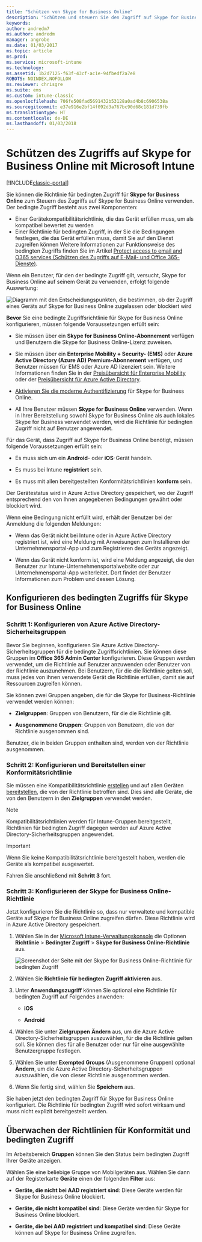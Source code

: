 ```yaml
---
title: "Schützen von Skype for Business Online"
description: "Schützen und steuern Sie den Zugriff auf Skype for Business Online unter Verwendung von bedingtem Zugriff."
keywords: 
author: andredm7
ms.author: andredm
manager: angrobe
ms.date: 01/03/2017
ms.topic: article
ms.prod: 
ms.service: microsoft-intune
ms.technology: 
ms.assetid: 1b2d7125-f63f-43cf-ac1e-94fbedf2a7e8
ROBOTS: NOINDEX,NOFOLLOW
ms.reviewer: chrisgre
ms.suite: ems
ms.custom: intune-classic
ms.openlocfilehash: 706fe508fad5691432b53128a0ad4b8c6906538a
ms.sourcegitcommit: e37e916e2bf14f092d3a767bc90d68c181d739fb
ms.translationtype: HT
ms.contentlocale: de-DE
ms.lasthandoff: 01/03/2018
---
```

# <a name="protect-access-to-skype-for-business-online-with-microsoft-intune"></a>Schützen des Zugriffs auf Skype for Business Online mit Microsoft Intune

[!INCLUDE[classic-portal](../includes/classic-portal.md)]

Sie können die Richtlinie für bedingten Zugriff für **Skype for Business Online** zum Steuern des Zugriffs auf Skype for Business Online verwenden.
Der bedingte Zugriff besteht aus zwei Komponenten:
- Einer Gerätekompatibilitätsrichtlinie, die das Gerät erfüllen muss, um als kompatibel bewertet zu werden
- Einer Richtlinie für bedingten Zugriff, in der Sie die Bedingungen festlegen, die das Gerät erfüllen muss, damit Sie auf den Dienst zugreifen können
Weitere Informationen zur Funktionsweise des bedingten Zugriffs finden Sie im Artikel [Protect access to email and O365 services (Schützen des Zugriffs auf E-Mail- und Office 365-Dienste)](restrict-access-to-email-and-o365-services-with-microsoft-intune.md).

Wenn ein Benutzer, für den der bedingte Zugriff gilt, versucht, Skype for Business Online auf seinem Gerät zu verwenden, erfolgt folgende Auswertung:

![Diagramm mit den Entscheidungspunkten, die bestimmen, ob der Zugriff eines Geräts auf Skype for Business Online zugelassen oder blockiert wird](../media/ConditionalAccess_SkypeforBusiness.png)

**Bevor** Sie eine bedingte Zugriffsrichtlinie für Skype for Business Online konfigurieren, müssen folgende Voraussetzungen erfüllt sein:
- Sie müssen über ein **Skype for Business Online-Abonnement** verfügen und Benutzern die Skype for Business Online-Lizenz zuweisen.
- Sie müssen über ein **Enterprise Mobility + Security- (EMS)** oder **Azure Active Directory (Azure AD) Premium-Abonnement** verfügen, und Benutzer müssen für EMS oder Azure AD lizenziert sein. Weitere Informationen finden Sie in der [Preisübersicht für Enterprise Mobility](https://www.microsoft.com/cloud-platform/enterprise-mobility-pricing) oder der [Preisübersicht für Azure Active Directory](https://azure.microsoft.com/pricing/details/active-directory/).

-   [Aktivieren Sie die moderne Authentifizierung](/intune-classic/deploy-use/restrict-access-to-skype-for-business-online-with-microsoft-intune) für Skype for Business Online.
-  All Ihre Benutzer müssen **Skype for Business Online** verwenden. Wenn in Ihrer Bereitstellung sowohl Skype for Business Online als auch lokales Skype for Business verwendet werden, wird die Richtlinie für bedingten Zugriff nicht auf Benutzer angewendet.

Für das Gerät, dass Zugriff auf Skype for Business Online benötigt, müssen folgende Voraussetzungen erfüllt sein:

-   Es muss sich um ein **Android**- oder **iOS**-Gerät handeln.

-   Es muss bei Intune **registriert** sein.

-   Es muss mit allen bereitgestellten Konformitätsrichtlinien **konform** sein.


Der Gerätestatus wird in Azure Active Directory gespeichert, wo der Zugriff entsprechend den von Ihnen angegebenen Bedingungen gewährt oder blockiert wird.

Wenn eine Bedingung nicht erfüllt wird, erhält der Benutzer bei der Anmeldung die folgenden Meldungen:

-   Wenn das Gerät nicht bei Intune oder in Azure Active Directory registriert ist, wird eine Meldung mit Anweisungen zum Installieren der Unternehmensportal-App und zum Registrieren des Geräts angezeigt.

-   Wenn das Gerät nicht konform ist, wird eine Meldung angezeigt, die den Benutzer zur Intune-Unternehmensportalwebsite oder zur Unternehmensportal-App weiterleitet. Dort findet der Benutzer Informationen zum Problem und dessen Lösung.

## <a name="configure-conditional-access-for-skype-for-business-online"></a>Konfigurieren des bedingten Zugriffs für Skype for Business Online

### <a name="step-1-configure-azure-active-directory-security-groups"></a>Schritt 1: Konfigurieren von Azure Active Directory-Sicherheitsgruppen
Bevor Sie beginnen, konfigurieren Sie Azure Active Directory-Sicherheitsgruppen für die bedingte Zugriffsrichtlinien. Sie können diese Gruppen im **Office 365 Admin Center** konfigurieren. Diese Gruppen werden verwendet, um die Richtlinie auf Benutzer anzuwenden oder Benutzer von der Richtlinie auszunehmen. Bei Benutzern, für die die Richtlinie gelten soll, muss jedes von ihnen verwendete Gerät die Richtlinie erfüllen, damit sie auf Ressourcen zugreifen können.

Sie können zwei Gruppen angeben, die für die Skype for Business-Richtlinie verwendet werden können:

-   **Zielgruppen**: Gruppen von Benutzern, für die die Richtlinie gilt.

-   **Ausgenommene Gruppen**: Gruppen von Benutzern, die von der Richtlinie ausgenommen sind.

Benutzer, die in beiden Gruppen enthalten sind, werden von der Richtlinie ausgenommen.

### <a name="step-2-configure-and-deploy-a-compliance-policy"></a>Schritt 2: Konfigurieren und Bereitstellen einer Konformitätsrichtlinie
Sie müssen eine Kompatibilitätsrichtlinie [erstellen](create-a-device-compliance-policy-in-microsoft-intune.md) und auf allen Geräten [bereitstellen](deploy-and-monitor-a-device-compliance-policy-in-microsoft-intune.md), die von der Richtlinie betroffen sind. Dies sind alle Geräte, die von den Benutzern in den **Zielgruppen** verwendet werden.

> [!NOTE]
> Kompatibilitätsrichtlinien werden für Intune-Gruppen bereitgestellt, Richtlinien für bedingten Zugriff dagegen werden auf Azure Active Directory-Sicherheitsgruppen angewendet.


> [!IMPORTANT]
> Wenn Sie keine Kompatibilitätsrichtlinie bereitgestellt haben, werden die Geräte als kompatibel ausgewertet.

Fahren Sie anschließend mit **Schritt 3** fort.

### <a name="step-3-configure-the-skype-for-business-online-policy"></a>Schritt 3: Konfigurieren der Skype for Business Online-Richtlinie
Jetzt konfigurieren Sie die Richtlinie so, dass nur verwaltete und kompatible Geräte auf Skype for Business Online zugreifen dürfen. Diese Richtlinie wird in Azure Active Directory gespeichert.

1. Wählen Sie in der [Microsoft Intune-Verwaltungskonsole](https://manage.microsoft.com) die Optionen **Richtlinie** > **Bedingter Zugriff** > **Skype for Business Online-Richtlinie** aus.

   ![Screenshot der Seite mit der Skype for Business Online-Richtlinie für bedingten Zugriff](./media/conditional_access_SFBPolicy.png)

2. Wählen Sie **Richtlinie für bedingten Zugriff aktivieren** aus.

3. Unter **Anwendungszugriff** können Sie optional eine Richtlinie für bedingten Zugriff auf Folgendes anwenden:

   -   **iOS**

   -   **Android**

4. Wählen Sie unter **Zielgruppen** **Ändern** aus, um die Azure Active Directory-Sicherheitsgruppen auszuwählen, für die die Richtlinie gelten soll. Sie können dies für alle Benutzer oder nur für eine ausgewählte Benutzergruppe festlegen.

5. Wählen Sie unter **Exempted Groups** (Ausgenommene Gruppen) optional **Ändern**, um die Azure Active Directory-Sicherheitsgruppen auszuwählen, die von dieser Richtlinie ausgenommen werden.

6. Wenn Sie fertig sind, wählen Sie **Speichern** aus.

Sie haben jetzt den bedingten Zugriff für Skype for Business Online konfiguriert. Die Richtlinie für bedingten Zugriff wird sofort wirksam und muss nicht explizit bereitgestellt werden.


## <a name="monitor-the-compliance-and-conditional-access-policies"></a>Überwachen der Richtlinien für Konformität und bedingten Zugriff
Im Arbeitsbereich **Gruppen** können Sie den Status beim bedingten Zugriff Ihrer Geräte anzeigen.

Wählen Sie eine beliebige Gruppe von Mobilgeräten aus. Wählen Sie dann auf der Registerkarte **Geräte** einen der folgenden **Filter** aus:

* **Geräte, die nicht bei AAD registriert sind**: Diese Geräte werden für Skype for Business Online blockiert.

* **Geräte, die nicht kompatibel sind**: Diese Geräte werden für Skype for Business Online blockiert.

* **Geräte, die bei AAD registriert und kompatibel sind**: Diese Geräte können auf Skype for Business Online zugreifen.
